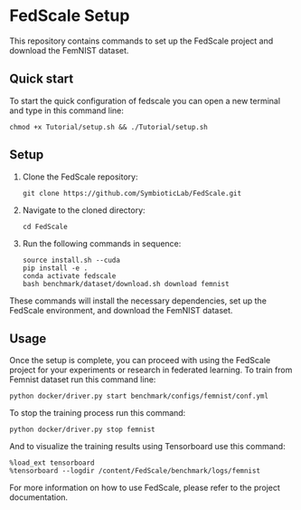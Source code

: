 # FedScale Setup

This repository contains commands to set up the FedScale project and download the FemNIST dataset.


## Quick start
To start the quick configuration of fedscale you can open a new terminal and type in this command line:

```
chmod +x Tutorial/setup.sh && ./Tutorial/setup.sh
```

## Setup

1. Clone the FedScale repository:

    ```
    git clone https://github.com/SymbioticLab/FedScale.git
    ```

2. Navigate to the cloned directory:

    ```
    cd FedScale
    ```

3. Run the following commands in sequence:

    ```
    source install.sh --cuda
    pip install -e .
    conda activate fedscale
    bash benchmark/dataset/download.sh download femnist
    ```

These commands will install the necessary dependencies, set up the FedScale environment, and download the FemNIST dataset.

## Usage

Once the setup is complete, you can proceed with using the FedScale project for your experiments or research in federated learning.
To train from Femnist dataset run this command line:
```
python docker/driver.py start benchmark/configs/femnist/conf.yml
```
To stop the training process run this command:
```
python docker/driver.py stop femnist
```
And to visualize the training results using Tensorboard use this command:
```
%load_ext tensorboard
%tensorboard --logdir /content/FedScale/benchmark/logs/femnist
```

For more information on how to use FedScale, please refer to the project documentation.

